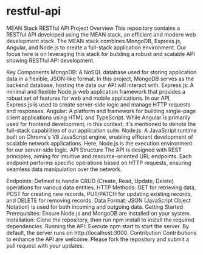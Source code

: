 # restful-api
MEAN Stack RESTful API Project
Overview
This repository contains a RESTful API developed using the MEAN stack, an efficient and modern web development stack. The MEAN stack combines MongoDB, Express.js, Angular, and Node.js to create a full-stack application environment. Our focus here is on leveraging this stack for building a robust and scalable API showing RESTful API development.

Key Components
MongoDB: A NoSQL database used for storing application data in a flexible, JSON-like format. In this project, MongoDB serves as the backend database, hosting the data our API will interact with.
Express.js: A minimal and flexible Node.js web application framework that provides a robust set of features for web and mobile applications. In our API, Express.js is used to create server-side logic and manage HTTP requests and responses.
Angular: A platform and framework for building single-page client applications using HTML and TypeScript. While Angular is primarily used for frontend development, in this context, it's mentioned to denote the full-stack capabilities of our application suite.
Node.js: A JavaScript runtime built on Chrome's V8 JavaScript engine, enabling efficient development of scalable network applications. Here, Node.js is the execution environment for our server-side logic.
API Structure
The API is designed with REST principles, aiming for intuitive and resource-oriented URL endpoints. Each endpoint performs specific operations based on HTTP requests, ensuring seamless data manipulation over the network.

Endpoints: Defined to handle CRUD (Create, Read, Update, Delete) operations for various data entities.
HTTP Methods: GET for retrieving data, POST for creating new records, PUT/PATCH for updating existing records, and DELETE for removing records.
Data Format: JSON (JavaScript Object Notation) is used for both incoming and outgoing data.
Getting Started
Prerequisites: Ensure Node.js and MongoDB are installed on your system.
Installation: Clone the repository, then run npm install to install the required dependencies.
Running the API: Execute npm start to start the server. By default, the server runs on http://localhost:3000.
Contribution
Contributions to enhance the API are welcome. Please fork the repository and submit a pull request with your updates.

